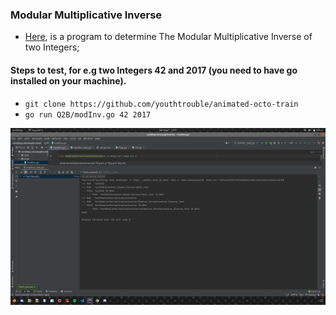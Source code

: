 ### Modular Multiplicative Inverse
- [Here](https://github.com/youthtrouble/animated-octo-train/blob/master/Q2B/modInv.go), is a program to determine The Modular Multiplicative Inverse of two Integers;

#### Steps to test, for e.g two Integers 42 and 2017 (you need to have go installed on your machine).
- `git clone https://github.com/youthtrouble/animated-octo-train`
- `go run Q2B/modInv.go 42 2017`

![Unit Test Results](Unit-Test-Results.png)